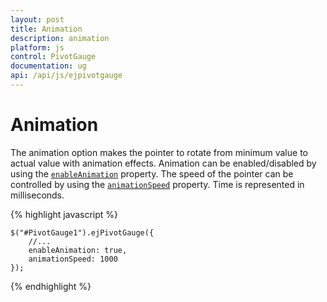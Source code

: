 ```yaml
---
layout: post
title: Animation
description: animation
platform: js
control: PivotGauge
documentation: ug
api: /api/js/ejpivotgauge
---
```


# Animation

The animation option makes the pointer to rotate from minimum value to actual value with animation effects. Animation can be enabled/disabled by using the [`enableAnimation`](/api/js/ejcirculargauge#members:enableanimation) property.  The speed of the pointer can be controlled by using the [`animationSpeed`](/api/js/ejcirculargauge#members:animationspeed) property. Time is represented in milliseconds.

{% highlight javascript %}

    $("#PivotGauge1").ejPivotGauge({
        //...
        enableAnimation: true,
        animationSpeed: 1000
    });

{% endhighlight %}